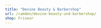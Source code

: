 ```yaml
---
title: "Devine Beauty & Barbershop"
url: /camden/devine-beauty-und-barbershop/
shop: Friseur
---
```

